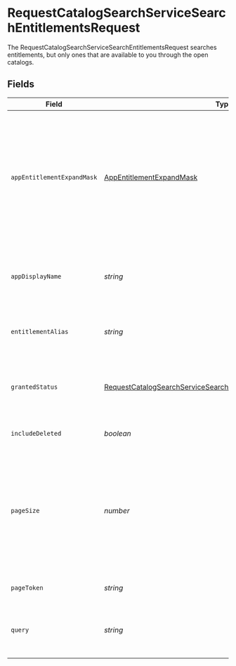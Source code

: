 # RequestCatalogSearchServiceSearchEntitlementsRequest

The RequestCatalogSearchServiceSearchEntitlementsRequest searches entitlements, but only ones that are available to you through the open catalogs.


## Fields

| Field                                                                                                                                                         | Type                                                                                                                                                          | Required                                                                                                                                                      | Description                                                                                                                                                   |
| ------------------------------------------------------------------------------------------------------------------------------------------------------------- | ------------------------------------------------------------------------------------------------------------------------------------------------------------- | ------------------------------------------------------------------------------------------------------------------------------------------------------------- | ------------------------------------------------------------------------------------------------------------------------------------------------------------- |
| `appEntitlementExpandMask`                                                                                                                                    | [AppEntitlementExpandMask](../../models/shared/appentitlementexpandmask.md)                                                                                   | :heavy_minus_sign:                                                                                                                                            | The app entitlement expand mask allows the user to get additional information when getting responses containing app entitlement views.                        |
| `appDisplayName`                                                                                                                                              | *string*                                                                                                                                                      | :heavy_minus_sign:                                                                                                                                            | Search entitlements that belong to this app name (exact match).                                                                                               |
| `entitlementAlias`                                                                                                                                            | *string*                                                                                                                                                      | :heavy_minus_sign:                                                                                                                                            | Search for entitlements with this alias (exact match).                                                                                                        |
| `grantedStatus`                                                                                                                                               | [RequestCatalogSearchServiceSearchEntitlementsRequestGrantedStatus](../../models/shared/requestcatalogsearchservicesearchentitlementsrequestgrantedstatus.md) | :heavy_minus_sign:                                                                                                                                            | Search entitlements with this granted status for your signed in user.                                                                                         |
| `includeDeleted`                                                                                                                                              | *boolean*                                                                                                                                                     | :heavy_minus_sign:                                                                                                                                            | Include deleted entitlements                                                                                                                                  |
| `pageSize`                                                                                                                                                    | *number*                                                                                                                                                      | :heavy_minus_sign:                                                                                                                                            | The pageSize where 0 <= pageSize <= 100. Values < 10 will be set to 10. A value of 0 returns the default page size (currently 25)                             |
| `pageToken`                                                                                                                                                   | *string*                                                                                                                                                      | :heavy_minus_sign:                                                                                                                                            | The pageToken field.                                                                                                                                          |
| `query`                                                                                                                                                       | *string*                                                                                                                                                      | :heavy_minus_sign:                                                                                                                                            | Fuzzy search the display name of resource types.                                                                                                              |